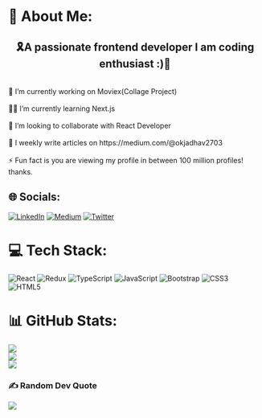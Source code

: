 # 💫 About Me:
<h2 align="center">🎗️A passionate frontend developer I am coding enthusiast :)📍</h2><br>🔭 I’m currently working on Moviex(Collage Project)<br><br>👨‍💻 I’m currently learning Next.js<br><br>👯 I’m looking to collaborate with React Developer<br><br>📝 I weekly write articles on https://medium.com/@okjadhav2703<br><br>⚡ Fun fact is you are viewing my profile in between 100 million profiles! thanks.


## 🌐 Socials:
[![LinkedIn](https://img.shields.io/badge/LinkedIn-%230077B5.svg?logo=linkedin&logoColor=white)](https://linkedin.com/in/ok-jadhav-27o3) [![Medium](https://img.shields.io/badge/Medium-12100E?logo=medium&logoColor=white)](https://medium.com/@@okjadhav2703) [![Twitter](https://img.shields.io/badge/Twitter-%231DA1F2.svg?logo=Twitter&logoColor=white)](https://twitter.com/@okjadhav2703) 

# 💻 Tech Stack:
![React](https://img.shields.io/badge/react-%2320232a.svg?style=for-the-badge&logo=react&logoColor=%2361DAFB) ![Redux](https://img.shields.io/badge/redux-%23593d88.svg?style=for-the-badge&logo=redux&logoColor=white) ![TypeScript](https://img.shields.io/badge/typescript-%23007ACC.svg?style=for-the-badge&logo=typescript&logoColor=white) ![JavaScript](https://img.shields.io/badge/javascript-%23323330.svg?style=for-the-badge&logo=javascript&logoColor=%23F7DF1E) ![Bootstrap](https://img.shields.io/badge/bootstrap-%23563D7C.svg?style=for-the-badge&logo=bootstrap&logoColor=white) ![CSS3](https://img.shields.io/badge/css3-%231572B6.svg?style=for-the-badge&logo=css3&logoColor=white) ![HTML5](https://img.shields.io/badge/html5-%23E34F26.svg?style=for-the-badge&logo=html5&logoColor=white)
# 📊 GitHub Stats:
![](https://github-readme-stats.vercel.app/api?username=okjadhav2703&theme=dark&hide_border=false&include_all_commits=false&count_private=false)<br/>
![](https://github-readme-streak-stats.herokuapp.com/?user=okjadhav2703&theme=dark&hide_border=false)<br/>
![](https://github-readme-stats.vercel.app/api/top-langs/?username=okjadhav2703&theme=dark&hide_border=false&include_all_commits=false&count_private=false&layout=compact)

### ✍️ Random Dev Quote
![](https://quotes-github-readme.vercel.app/api?type=horizontal&theme=radical)

<!-- Proudly created with GPRM ( https://gprm.itsvg.in ) -->

